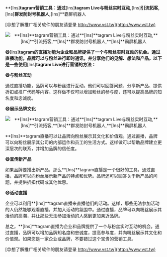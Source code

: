 **[Ins]**tagram营销工具：通过**[Ins]**tagram Live与粉丝实时互动,**[Ins]**引流拓客,**[Ins]**群发防封号机器人,**[Ins]**霸屏机器人

[😍想了解推广相关软件的朋友请登录 http://www.vst.tw](http://www.vst.tw)

 <center><img src="https://vst.tw/MP4/tuiguang/png/7.png" alt="**[Ins]**tagram营销工具：通过**[Ins]**tagram Live与粉丝实时互动,**[Ins]**引流拓客,**[Ins]**群发防封号机器人,**[Ins]**霸屏机器人"></center>

**😄**[Ins]**tagram的直播功能为企业和品牌提供了一个与粉丝实时互动的机会。通过直播功能，品牌可以与粉丝进行即时通讯，并分享他们的见解、想法和产品。以下是一些使用**[Ins]**tagram Live进行营销的方法：**

**😄与粉丝互动**

通过直播功能，品牌可以与粉丝进行互动。他们可以回答问题、分享新产品、提供折扣或推广代码等内容。这样做不仅可以增加粉丝的参与度，还可以提高品牌的知名度和忠诚度。

**😄展示品牌文化**

 <center><img src="https://vst.tw/MP4/tuiguang/png/7.png" alt="**[Ins]**tagram营销工具：通过**[Ins]**tagram Live与粉丝实时互动,**[Ins]**引流拓客,**[Ins]**群发防封号机器人,**[Ins]**霸屏机器人"></center>

**[Ins]**tagram直播可以让品牌向粉丝展示其文化和价值观。通过直播，品牌可以向粉丝展示其公司的内部运作和员工的生活方式。这样做可以帮助品牌建立更深层次的联系，并增加品牌的信任度。

**😄宣传新产品**

如果品牌要推出新产品，那么**[Ins]**tagram直播是一个很好的工具。通过直播，品牌可以向粉丝展示新产品的特点和优势。品牌还可以回答关于新产品的问题，并提供折扣代码或其他优惠。

**😄活动直播**

企业可以利用**[Ins]**tagram直播来直播他们的活动。这样，那些无法参加活动的人仍然能够观看直播，并加入活动的氛围中。通过直播，品牌可以向粉丝展示其活动的高潮，并让那些无法参加活动的人感到更加亲近品牌。

总之，**[Ins]**tagram直播为企业和品牌提供了一个与粉丝实时互动的机会。通过直播，品牌可以增加品牌知名度和忠诚度，提高参与度，并向粉丝展示其文化和价值观。如果您是一家企业或品牌，不要错过这个宝贵的营销工具。

[😍想了解推广相关软件的朋友请登录 http://www.vst.tw](http://www.vst.tw)



